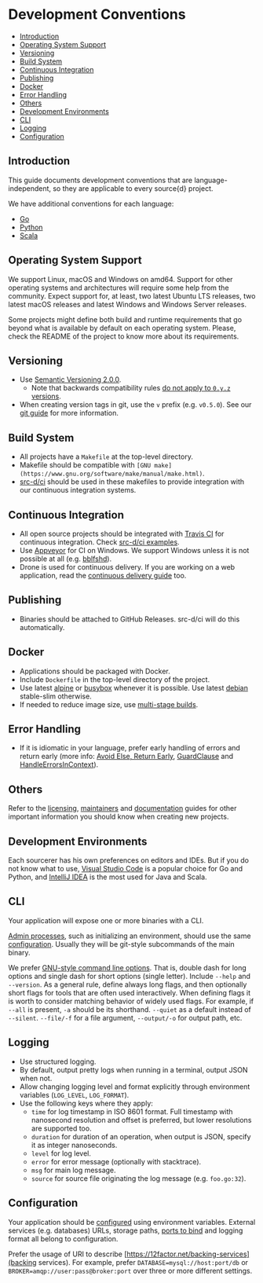 # Development Conventions

* [Introduction](#introduction)
* [Operating System Support](#operating-system-support)
* [Versioning](#versioning)
* [Build System](#build-system)
* [Continuous Integration](#continuous-integration)
* [Publishing](#publishing)
* [Docker](#docker)
* [Error Handling](#error-handling)
* [Others](#others)
* [Development Environments](#development-environments)
* [CLI](#cli)
* [Logging](#logging)
* [Configuration](#configuration)

## Introduction

This guide documents development conventions that are language-independent, so they are applicable to every source{d} project.

We have additional conventions for each language:

* [Go](conventions-go.md)
* [Python](conventions-python.md)
* [Scala](conventions-scala.md)

## Operating System Support

We support Linux, macOS and Windows on amd64. Support for other operating systems and architectures will require some help from the community. Expect support for, at least, two latest Ubuntu LTS releases, two latest macOS releases and latest Windows and Windows Server releases.

Some projects might define both build and runtime requirements that go beyond what is available by default on each operating system. Please, check the README of the project to know more about its requirements.

## Versioning

* Use [Semantic Versioning 2.0.0](https://semver.org/spec/v2.0.0.html).
  * Note that backwards compatibility rules [do not apply to `0.y.z` versions](https://semver.org/#spec-item-4).
* When creating version tags in git, use the `v` prefix (e.g. `v0.5.0`). See our [git guide](git-flow.md) for more information.

## Build System

* All projects have a `Makefile` at the top-level directory.
* Makefile should be compatible with `[GNU make](https://www.gnu.org/software/make/manual/make.html)`.
* [src-d/ci](https://github.com/src-d/ci) should be used in these makefiles to provide integration with our continuous integration systems.

## Continuous Integration

* All open source projects should be integrated with [Travis CI](https://travis-ci.org/) for continuous integration. Check [src-d/ci examples](https://github.com/src-d/ci/tree/master/examples).
* Use [Appveyor](https://www.appveyor.com/) for CI on Windows. We support Windows unless it is not possible at all (e.g. [bblfshd](https://github.com/bblfsh/bblfshd)).
* Drone is used for continuous delivery. If you are working on a web application, read the [continuous delivery guide](continuous-delivery.md) too.

## Publishing

* Binaries should be attached to GitHub Releases. src-d/ci will do this automatically.

## Docker

* Applications should be packaged with Docker.
* Include `Dockerfile` in the top-level directory of the project.
* Use latest [alpine](https://hub.docker.com/_/alpine/) or [busybox](https://hub.docker.com/_/busybox/) whenever it is possible. Use latest [debian](https://hub.docker.com/_/debian/) stable-slim otherwise.
* If needed to reduce image size, use [multi-stage builds](https://docs.docker.com/develop/develop-images/multistage-build/).

## Error Handling

* If it is idiomatic in your language, prefer early handling of errors and return early (more info: [Avoid Else, Return Early](http://blog.timoxley.com/post/47041269194/avoid-else-return-early), [GuardClause](http://wiki.c2.com/?GuardClause) and [HandleErrorsInContext](http://wiki.c2.com/?HandleErrorsInContext)).

## Others

Refer to the [licensing](licensing.md), [maintainers](maintainers.md) and [documentation](documentation.md) guides for other important information you should know when creating new projects.

## Development Environments

Each sourcerer has his own preferences on editors and IDEs. But if you do not know what to use, [Visual Studio Code](https://code.visualstudio.com/) is a popular choice for Go and Python, and [IntelliJ IDEA](https://www.jetbrains.com/idea/) is the most used for Java and Scala.

## CLI

Your application will expose one or more binaries with a CLI.

[Admin processes](https://12factor.net/admin-processes), such as initializing an environment, should use the same [configuration](#configuration). Usually they will be git-style subcommands of the main binary.

We prefer [GNU-style command line options](http://www.catb.org/esr/writings/taoup/html/ch10s05.html).
That is, double dash for long options and single dash for short options (single letter). Include `--help` and `--version`. As a general rule, define always long flags, and then optionally short flags for tools that are often used interactively. When defining flags it is worth to consider matching behavior of widely used flags. For example, if `--all` is present, `-a` should be its shorthand. `--quiet` as a default instead of `--silent`. `--file/-f` for a file argument, `--output/-o` for output path, etc.

## Logging

* Use structured logging.
* By default, output pretty logs when running in a terminal, output JSON when not.
* Allow changing logging level and format explicitly through environment variables (`LOG_LEVEL`, `LOG_FORMAT`).
* Use the following keys where they apply:
  * `time` for log timestamp in ISO 8601 format. Full timestamp with nanosecond resolution and offset is preferred, but lower resolutions are supported too.
  * `duration` for duration of an operation, when output is JSON, specify it as integer nanoseconds.
  * `level` for log level.
  * `error` for error message (optionally with stacktrace).
  * `msg` for main log message.
  * `source` for source file originating the log message (e.g. `foo.go:32`).

## Configuration

Your application should be [configured](https://12factor.net/config) using environment variables. External services (e.g. databases) URLs, storage paths, [ports to bind](https://12factor.net/port-binding) and logging format all belong to configuration.

Prefer the usage of URI to describe [https://12factor.net/backing-services](backing services). For example, prefer `DATABASE=mysql://host:port/db` or `BROKER=amqp://user:pass@broker:port` over three or more different settings.
